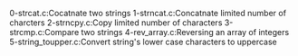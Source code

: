 0-strcat.c:Cocatnate two strings
1-strncat.c:Concatnate limited number of charcters
2-strncpy.c:Copy limited number of characters
3-strcmp.c:Compare two strings
4-rev_array.c:Reversing an array of integers
5-string_toupper.c:Convert string's lower case characters to uppercase
